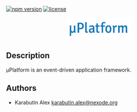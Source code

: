 [![npm version](https://badge.fury.io/js/%40uplatform%2Fcore.svg)](https://www.npmjs.com/@uplatform/core)
[![license](https://img.shields.io/npm/l/%40uplatform%2Fcore.svg)](LICENSE)

<p align="center">
  <img src="https://github.com/KarabutinAlex/uplatform/raw/master/assets/uPlatform.png" alt="μPlatform" width="180" height="60" />
</p>

## Description

μPlatform is an event-driven application framework.

## Authors

* Karabutin Alex <karabutin.alex@nexode.org>

